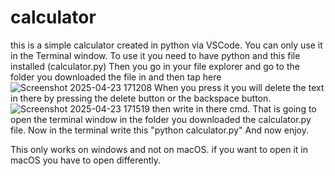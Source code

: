 # calculator
this is a simple calculator created in python via VSCode.
You can only use it in the Terminal window.
To use it you need to have python and this file installed (calculator.py)
Then you go in your file explorer and go to the folder you downloaded the file in and then tap here ![Screenshot 2025-04-23 171208](https://github.com/user-attachments/assets/3ea1dde7-8dce-4509-8b6a-5257d0294ae8)
When you press it you will delete the text in there by pressing the delete button or the backspace button.![Screenshot 2025-04-23 171519](https://github.com/user-attachments/assets/9ffd94d2-bdb3-4345-8501-16b38ea31a6e)
then write in there cmd. That is going to open the terminal window in the folder you downloaded the calculator.py file.
Now in the terminal write this "python calculator.py"
And now enjoy. 

This only works on windows and not on macOS.
if you want to open it in macOS you have to open differently.
